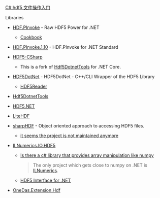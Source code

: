 [C# hdf5 文件操作入门](https://www.bilibili.com/read/cv5836507/)

Libraries

- [HDF.PInvoke](https://github.com/HDFGroup/HDF.PInvoke) - Raw HDF5 Power for .NET
  - [Cookbook](https://github.com/HDFGroup/HDF.PInvoke/wiki/Cookbook)
  
- [HDF.PInvoke.1.10](https://github.com/HDFGroup/HDF.PInvoke.1.10) - HDF.PInvoke for .NET Standard

- [HDF5-CSharp](https://github.com/LiorBanai/HDF5-CSharp)
  - This is a fork of [Hdf5DotnetTools](https://github.com/reyntjesr/Hdf5DotnetTools) for .NET Core.
  
- [HDF5DotNet](http://hdf5.net/) - HDF5DotNet - C++/CLI Wrapper of the HDF5 Library
  - [HDF5Reader](https://github.com/hypesystem/HDF5Reader)
  
- [Hdf5DotnetTools](https://github.com/reyntjesr/Hdf5DotnetTools)

- [HDF5.NET](https://github.com/Apollo3zehn/HDF5.NET)

- [LiteHDF](https://github.com/silkfire/LiteHDF)

- [sharpHDF](https://github.com/sharpHDF/sharpHDF) - Object oriented approach to accessing HDF5 files.
  - [it seems the project is not maintained anymore](https://github.com/sharpHDF/sharpHDF/issues/8)
  
- [ILNumerics.IO.HDF5](https://ilnumerics.net/hdf5-files.html)

  - [Is there a c# library that provides array manipulation like numpy](https://stackoverflow.com/questions/15976925/is-there-a-c-sharp-library-that-provides-array-manipulation-like-numpy)

    > The only project which gets close to numpy on .NET is [ILNumerics](https://ilnumerics.net).

  - [HDF5 Interface for .NET](https://ilnumerics.net/hdf5-interface.html)

- [OneDas.Extension.Hdf](https://github.com/OneDAS-Group/OneDAS-Core/tree/master/extensions/OneDas.Extension.Hdf)

